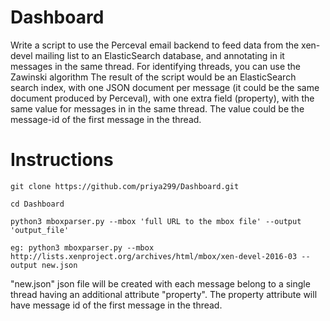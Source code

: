 # Dashboard
Write a script to use the Perceval email backend to feed data from the xen-devel mailing list to an ElasticSearch database, and annotating in it messages in the same thread. For identifying threads, you can use the Zawinski algorithm
The result of the script would be an ElasticSearch search index, with one JSON document per message (it could be the same document produced by Perceval), with one extra field (property), with the same value for messages in in the same thread. The value could be the message-id of the first message in the thread.

Instructions
============

    git clone https://github.com/priya299/Dashboard.git
    
    cd Dashboard
    
    python3 mboxparser.py --mbox 'full URL to the mbox file' --output 'output_file'

    eg: python3 mboxparser.py --mbox http://lists.xenproject.org/archives/html/mbox/xen-devel-2016-03 --output new.json

"new.json" json file will be created with each message belong to a single thread having an additional attribute "property". The property attribute will have message id of the first message in the thread.
